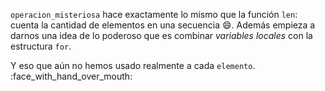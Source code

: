 `operacion_misteriosa` hace exactamente lo mismo que la función `len`: cuenta la cantidad de elementos en una secuencia :smile:. Además empieza a darnos una idea de lo poderoso que es combinar _variables locales_ con la estructura `for`. 

Y eso que aún no hemos usado realmente a cada `elemento`. :face_with_hand_over_mouth:
